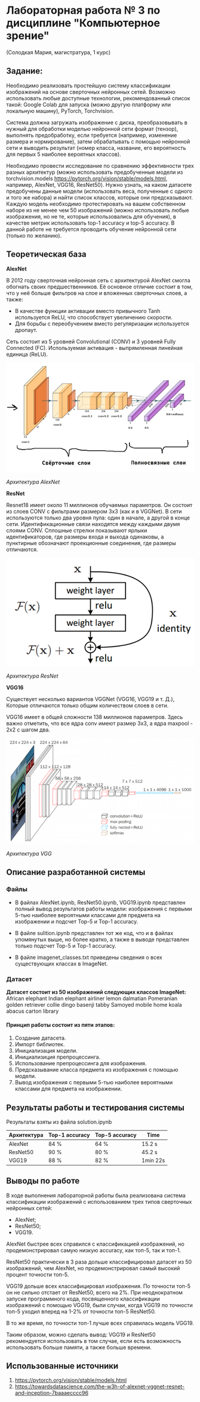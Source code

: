 # Лабораторная работа № 3 по дисциплине "Компьютерное зрение" 
(Солодкая Мария, магистратура, 1 курс)

## Задание:
Необходимо реализовать простейшую систему классификации изображений на основе сверточных нейронных сетей. Возможно использовать любые
доступные технологии, рекомендованный список такой: Google Colab для запуска (можно другую платформу или локальную машину), PyTorch, Torchvision.

Система должна загружать изображение с диска, преобразовывать в нужный для обработки моделью нейронной сети формат (тензор), выполнять
предобработку, если требуется (например, изменение размера и нормирование), затем обрабатывать с помощью нейронной сети и выводить
результат (номер класса, название, его вероятность для первых 5 наиболее вероятных классов).

Необходимо провести исследование по сравнению эффективности трех разных архитектур (можно использовать предобученные модели из
torchvision.models https://pytorch.org/vision/stable/models.html, например, AlexNet, VGG16, ResNet50). Нужно узнать, на каком датасете предобучены данные модели (использовать веса, полученные с одного и того же набора) и найти список классов, которые они предсказывают. Каждую модель необходимо протестировать на вашем собственном наборе из не менее чем 50 изображений (можно использовать любые изображения, но не те, которые использовались для обучения), в качестве метрик использовать top-1 accuracy и top-5 accuracy. В данной работе не требуется проводить обучение нейронной сети (только по желанию).

## Теоретическая база
**AlexNet**

В 2012 году сверточная нейронная сеть с архитектурой AlexNet смогла обогнать своих предшественников. Её основное отличие состоит в том, что у неё больше фильтров на слое и вложенных сверточных слоев, а также:

* В качестве функции активации вместо привычного Tanh используется ReLU, что способствует увеличению скорости.
* Для борьбы с переобучением вместо регуляризации используется дропаут.

Сеть состоит из 5 уровней Convolutional (CONV) и 3 уровней Fully Connected (FC). Используемая активация - выпрямленная линейная единица (ReLU). 

<img src="https://github.com/smlrdk/ComputerVision/blob/main/Lab3/readme_img/alexnet.png">

*Архитектура AlexNet* 

**ResNet**

Resnet18 имеет около 11 миллионов обучаемых параметров. Он состоит из слоев CONV с фильтрами размером 3х3 (как и в VGGNet). В сети используются только два уровня пула: один в начале, а другой в конце сети. Идентификационные связи находятся между каждыми двумя слоями CONV. Сплошные стрелки показывают ярлыки идентификаторов, где размеры входа и выхода одинаковы, а пунктирные обозначают проекционные соединения, где размеры отличаются. 

<img src="https://github.com/smlrdk/ComputerVision/blob/main/Lab3/readme_img/ResNet.png">

*Архитектура ResNet* 

**VGG16**

Существует несколько вариантов VGGNet (VGG16, VGG19 и т. Д.), Которые отличаются только общим количеством слоев в сети.

VGG16 имеет в общей сложности 138 миллионов параметров. Здесь важно отметить, что все ядра conv имеют размер 3x3, а ядра maxpool - 2x2 с шагом два.

<img src="https://github.com/smlrdk/ComputerVision/blob/main/Lab3/readme_img/VGG.png">

*Архитектура VGG* 

## Описание разработанной системы

### Файлы
* В файлах AlexNet.ipynb, ResNet50.ipynb, VGG19.ipynb представлен полный вывод результатов работы модели: изображения с первыми 5-тью наиболее вероятными классами для предмета на изображении и подсчет Top-5 и Top-1 accuracy.

* В файле sulition.ipynb представлен тот же код, что и в файлах упомянутых выше, но более кратко, а также в выводе представлен только подсчет Top-5 и Top-1 accuracy.

* В файле imagenet_classes.txt приведены сведения о всех существующих классах в ImageNet.

### Датасет

**Датасет состоит из 50 изображений следующих классов ImageNet:**
African elephant
Indian elephant
airliner
lemon
dalmatian
Pomeranian
golden retriever
collie
dingo
basenji
tabby
Samoyed
mobile home
koala
abacus
carton
library

#### Принцип работы состоит из пяти этапов:
1. Создание датасета.
2. Импорт библиотек.
3. Инициализация модели.
4. Инициализиция препроцессинга.
5. Использование препроцессинга для изображения.
6. Предсказывание класса предмета из изображения с помощью модели.
7. Вывод изображения с первыми 5-тью наиболее вероятными классами для предмета на изображении.

## Результаты работы и тестирования системы

Результаты взяты из файла solution.ipynb

| Архитектура | Top-1 accuracy | Top-5 accuracy | Time   | 
|-------------|----------------|----------------|--------|
| AlexNet     |      84 %      |     64 %       |15.2 s  |
| ResNet50    |      90 %      |     80 %       |45.2 s  |
| VGG19       |      88 %      |     82 %       |1min 22s|

## Выводы по работе

В ходе выполнения лабораторной работы была реализована система классификации изображений с использованием трех типов сверточных нейронных сетей:
* AlexNet;
* ResNet50;
* VGG19.

AlexNet быстрее всех справился с классификацией изображений, но продемонстрировал самую низкую accuracy, как топ-5, так и топ-1.

ResNet50 практически в 3 раза дольше классифицировал датасет из 50 изображений, чем AlexNet, но продемонстрировал самый высокий процент точности топ-5.  

VGG19 дольше всех классифицировал изображения. По точности топ-5 он не сильно отстает от ResNet50, всего на 2%. При неоднократном запуске программного кода, посвященного классификации изображений с помощью VGG19, были случаи, когда VGG19 по точности топ-5 уходил вперед на 1-2% от точности топ-5 ResNet50.

В то же время, по точности топ-1 лучше всех справилась модель VGG19.

Таким образом, можно сделать вывод: VGG19 и ResNet50 рекомендуется использовать в том случае, если есть возможность использовать больше памяти, а также больше времени. 

## Использованные источники
1. https://pytorch.org/vision/stable/models.html 
2. https://towardsdatascience.com/the-w3h-of-alexnet-vggnet-resnet-and-inception-7baaaecccc96 